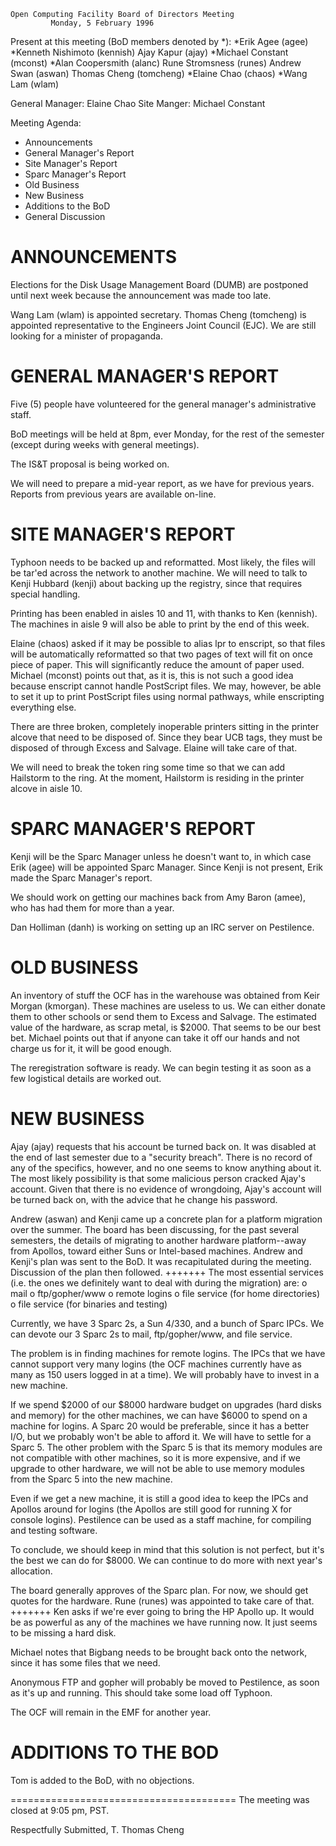 	Open Computing Facility Board of Directors Meeting
		     Monday, 5 February 1996

Present at this meeting (BoD members denoted by *):
*Erik Agee (agee)			*Kenneth Nishimoto (kennish)
Ajay Kapur (ajay)			*Michael Constant (mconst)
*Alan Coopersmith (alanc)		Rune Stromsness (runes)
Andrew Swan (aswan)			Thomas Cheng (tomcheng)
*Elaine Chao (chaos)			*Wang Lam (wlam)

General Manager: Elaine Chao
Site Manger: Michael Constant

Meeting Agenda:
* Announcements
* General Manager's Report
* Site Manager's Report
* Sparc Manager's Report
* Old Business
* New Business
* Additions to the BoD
* General Discussion

ANNOUNCEMENTS
=============
Elections for the Disk Usage Management Board (DUMB) are postponed until
next week because the announcement was made too late.

Wang Lam (wlam) is appointed secretary.  Thomas Cheng (tomcheng) is appointed 
representative to the Engineers Joint Council (EJC).  We are still looking 
for a minister of propaganda.

GENERAL MANAGER'S REPORT
========================
Five (5) people have volunteered for the general manager's
administrative staff.

BoD meetings will be held at 8pm, ever Monday, for the rest of the
semester (except during weeks with general meetings).

The IS&T proposal is being worked on.

We will need to prepare a mid-year report, as we have for previous
years.  Reports from previous years are available on-line.

SITE MANAGER'S REPORT
=====================
Typhoon needs to be backed up and reformatted.  Most likely, the files 
will be tar'ed across the network to another machine.  We will need to
talk to Kenji Hubbard (kenji) about backing up the registry, since that
requires special handling.

Printing has been enabled in aisles 10 and 11, with thanks to Ken
(kennish).  The machines in aisle 9 will also be able to print by the
end of this week.

Elaine (chaos) asked if it may be possible to alias lpr to
enscript, so that files will be automatically reformatted so that two
pages of text will fit on once piece of paper.  This will significantly
reduce the amount of paper used.  Michael (mconst) points out that, as 
it is, this is not such a good idea because enscript cannot handle
PostScript files.  We may, however, be able to set it up to print
PostScript files using normal pathways, while enscripting everything
else.

There are three broken, completely inoperable printers sitting in the
printer alcove that need to be disposed of.  Since they bear UCB tags,
they must be disposed of through Excess and Salvage.  Elaine will take
care of that.

We will need to break the token ring some time so that we can add
Hailstorm to the ring.  At the moment, Hailstorm is residing in the
printer alcove in aisle 10.

SPARC MANAGER'S REPORT
======================
Kenji will be the Sparc Manager unless he doesn't want to, in which case
Erik (agee) will be appointed Sparc Manager.  Since Kenji is not
present, Erik made the Sparc Manager's report.

We should work on getting our machines back from Amy Baron (amee), who
has had them for more than a year.

Dan Holliman (danh) is working on setting up an IRC server on
Pestilence.

OLD BUSINESS
============
An inventory of stuff the OCF has in the warehouse was obtained from
Keir Morgan (kmorgan).  These machines are useless to us.  We can either
donate them to other schools or send them to Excess and Salvage.  The
estimated value of the hardware, as scrap metal, is $2000.  That seems
to be our best bet.  Michael points out that if anyone can take it off
our hands and not charge us for it, it will be good enough.

The reregistration software is ready.  We can begin testing it as soon as 
a few logistical details are worked out.

NEW BUSINESS
============
Ajay (ajay) requests that his account be turned back on.  It was
disabled at the end of last semester due to a "security breach".  There
is no record of any of the specifics, however, and no one seems to know
anything about it.  The most likely possibility is that some malicious
person cracked Ajay's account.  Given that there is no evidence of
wrongdoing, Ajay's account will be turned back on, with the advice that
he change his password.

Andrew (aswan) and Kenji came up a concrete plan for a platform
migration over the summer.  The board has been discussing, for the past
several semesters, the details of migrating to another hardware
platform--away from Apollos, toward either Suns or Intel-based machines.
Andrew and Kenji's plan was sent to the BoD.  It was recapitulated
during the meeting.  Discussion of the plan then followed.
			+++++++
The most essential services (i.e. the ones we definitely want to deal
with during the migration) are:
	o mail
	o ftp/gopher/www
	o remote logins
	o file service (for home directories)
	o file service (for binaries and testing)

Currently, we have 3 Sparc 2s, a Sun 4/330, and a bunch of Sparc IPCs.
We can devote our 3 Sparc 2s to mail, ftp/gopher/www, and file service.

The problem is in finding machines for remote logins.  The IPCs that 
we have cannot support very many logins (the OCF machines currently have 
as many as 150 users logged in at a time).  We will probably have to
invest in a new machine.

If we spend $2000 of our $8000 hardware budget on upgrades (hard disks
and memory) for the other machines, we can have $6000 to spend on a
machine for logins.  A Sparc 20 would be preferable, since it has a 
better I/O, but we probably won't be able to afford it.  We will have to
settle for a Sparc 5.  The other problem with the Sparc 5 is that its
memory modules are not compatible with other machines, so it is more
expensive, and if we upgrade to other hardware, we will not be able to
use memory modules from the Sparc 5 into the new machine.

Even if we get a new machine, it is still a good idea to keep the IPCs
and Apollos around for logins (the Apollos are still good for running X
for console logins).  Pestilence can be used as a staff machine, for
compiling and testing software.

To conclude, we should keep in mind that this solution is not perfect,
but it's the best we can do for $8000.  We can continue to do more with
next year's allocation.

The board generally approves of the Sparc plan.  For now, we should get
quotes for the hardware.  Rune (runes) was appointed to take care of
that.
			+++++++
Ken asks if we're ever going to bring the HP Apollo up.  It would be
as powerful as any of the machines we have running now.  It just
seems to be missing a hard disk.

Michael notes that Bigbang needs to be brought back onto the network,
since it has some files that we need.

Anonymous FTP and gopher will probably be moved to Pestilence, as soon
as it's up and running.  This should take some load off Typhoon.

The OCF will remain in the EMF for another year.

ADDITIONS TO THE BOD
====================
Tom is added to the BoD, with no objections.

=======================================
The meeting was closed at 9:05 pm, PST.

Respectfully Submitted,
T. Thomas Cheng
